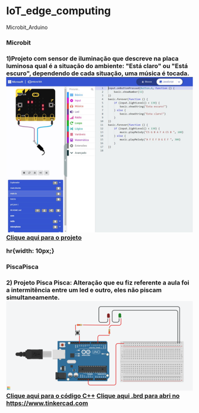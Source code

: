 # IoT_edge_computing
Microbit_Arduino

<h3>Microbit<h3>
1)Projeto com sensor de iluminação que descreve na placa luminosa qual é a situação do ambiente: "Está claro" ou "Está escuro", dependendo de cada situação, uma música é tocada.
  <img src="Microbit.JPG">
  <a href="https://github.com/bermudevs/myfirst">Clique aqui para o projeto</a>

hr{width: 10px;}
<h3>PiscaPisca<h3>
2) Projeto Pisca Pisca: Alteração que eu fiz referente a aula foi a intermitência entre um led e outro, eles não piscam simultaneamente.
<img src="Daring Snaget.png">
<a href="PiscaPisca.ino">Clique aqui para o código C++</a>
<a href="PiscaPisca.brd">Clique aqui .brd para abri no https://www.tinkercad.com</a>
